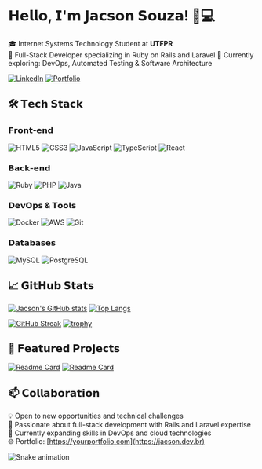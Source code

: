 # 𝗛𝗲𝗹𝗹𝗼, 𝗜'𝗺 𝗝𝗮𝗰𝘀𝗼𝗻 𝗦𝗼𝘂𝘇𝗮! 👨💻

🎓 Internet Systems Technology Student at **UTFPR**  
🚀 Full-Stack Developer specializing in Ruby on Rails and Laravel 
🌱 Currently exploring: DevOps, Automated Testing & Software Architecture

[![LinkedIn](https://img.shields.io/badge/LinkedIn-0077B5?style=for-the-badge&logo=linkedin&logoColor=white)](https://www.linkedin.com/in/jacson-sávio-de-souza-143797277/)
[![Portfolio](https://img.shields.io/badge/Portfolio-%23000000.svg?style=for-the-badge&logo=firefox&logoColor=#FF7139)](https://jacson.dev.br)

## 🛠️ 𝗧𝗲𝗰𝗵 𝗦𝘁𝗮𝗰𝗸

### 𝗙𝗿𝗼𝗻𝘁-𝗲𝗻𝗱
![HTML5](https://img.shields.io/badge/HTML5-E34F26?style=flat-square&logo=html5&logoColor=white)
![CSS3](https://img.shields.io/badge/CSS3-1572B6?style=flat-square&logo=css3&logoColor=white)
![JavaScript](https://img.shields.io/badge/JavaScript-F7DF1E?style=flat-square&logo=javascript&logoColor=black)
![TypeScript](https://img.shields.io/badge/TypeScript-007ACC?style=flat-square&logo=typescript&logoColor=white)
![React](https://img.shields.io/badge/React-20232A?style=flat-square&logo=react&logoColor=61DAFB)

### 𝗕𝗮𝗰𝗸-𝗲𝗻𝗱
![Ruby](https://img.shields.io/badge/Ruby-CC0000?style=flat-square&logo=ruby&logoColor=white)
![PHP](https://img.shields.io/badge/PHP-777BB4?style=flat-square&logo=php&logoColor=white)
![Java](https://img.shields.io/badge/Java-ED8B00?style=flat-square&logo=openjdk&logoColor=white)

### 𝗗𝗲𝘃𝗢𝗽𝘀 & 𝗧𝗼𝗼𝗹𝘀
![Docker](https://img.shields.io/badge/Docker-2496ED?style=flat-square&logo=docker&logoColor=white)
![AWS](https://img.shields.io/badge/AWS-232F3E?style=flat-square&logo=amazon-aws&logoColor=white)
![Git](https://img.shields.io/badge/Git-F05032?style=flat-square&logo=git&logoColor=white)

### 𝗗𝗮𝘁𝗮𝗯𝗮𝘀𝗲𝘀
![MySQL](https://img.shields.io/badge/MySQL-4479A1?style=flat-square&logo=mysql&logoColor=white)
![PostgreSQL](https://img.shields.io/badge/PostgreSQL-316192?style=flat-square&logo=postgresql&logoColor=white)

## 📈 𝗚𝗶𝘁𝗛𝘂𝗯 𝗦𝘁𝗮𝘁𝘀

[![Jacson's GitHub stats](https://github-readme-stats.vercel.app/api?username=jacsonsouza&rank_icon=github&hide=stars&show_icons=true&theme=radical)](https://github.com/jacsonsouza)
[![Top Langs](https://github-readme-stats.vercel.app/api/top-langs/?username=jacsonsouza&layout=compact&theme=radical)](https://github.com/jacsonsouza)

[![GitHub Streak](https://streak-stats.demolab.com/?user=jacsonsouza&theme=radical)](https://git.io/streak-stats)
[![trophy](https://github-profile-trophy.vercel.app/?username=jacsonsouza&theme=onedark&row=1&margin-w=15)](https://github.com/ryo-ma/github-profile-trophy)

## 🔭 𝗙𝗲𝗮𝘁𝘂𝗿𝗲𝗱 𝗣𝗿𝗼𝗷𝗲𝗰𝘁𝘀

[![Readme Card](https://github-readme-stats.vercel.app/api/pin/?username=jacsonsouza&repo=repo-name&theme=radical)](https://github.com/MarczalTSIGP/maxiambiental)
[![Readme Card](https://github-readme-stats.vercel.app/api/pin/?username=jacsonsouza&repo=repo-name&theme=radical)](https://github.com/jacsonsouza/repo-name)

## 📫 𝗖𝗼𝗹𝗹𝗮𝗯𝗼𝗿𝗮𝘁𝗶𝗼𝗻
💡 Open to new opportunities and technical challenges  
🚀 Passionate about full-stack development with Rails and Laravel expertise  
🔧 Currently expanding skills in DevOps and cloud technologies   
🌐 Portfolio: [https://yourportfolio.com](https://jacson.dev.br)

![Snake animation](https://github.com/jacsonsouza/jacsonsouza/blob/output/github-contribution-grid-snake.svg)
